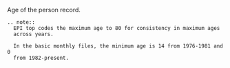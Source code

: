 Age of the person record.

```eval_rst
.. note::
  EPI top codes the maximum age to 80 for consistency in maximum ages
  across years.

  In the basic monthly files, the minimum age is 14 from 1976-1981 and 0
  from 1982-present.
```

